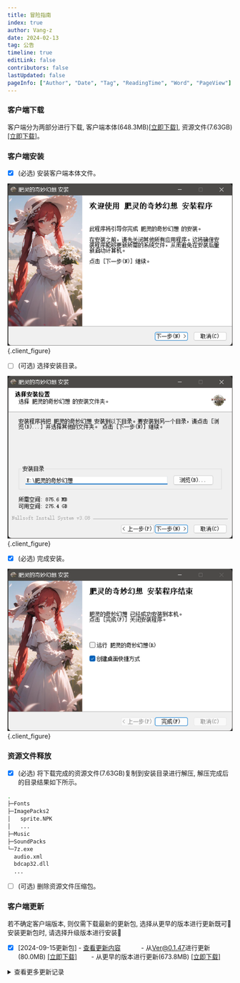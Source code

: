 ```yaml
---
title: 冒险指南
index: true
author: Vang-z
date: 2024-02-13
tag: 公告
timeline: true
editLink: false
contributors: false
lastUpdated: false
pageInfo: ["Author", "Date", "Tag", "ReadingTime", "Word", "PageView"]
---
```


### 客户端下载
客户端分为两部分进行下载, 客户端本体(648.3MB)[[立即下载]](http://124.221.23.198:5244/d/caomei%E5%A4%A9%E7%BF%BC%E4%BA%91%E7%9B%98%2Frfo%2Fclient%2F%E8%82%A5%E7%81%B5%E7%9A%84%E5%A5%87%E5%A6%99%E5%B9%BB%E6%83%B3_0.0.1_x64-setup.exe), 资源文件(7.63GB)[[立即下载]](http://124.221.23.198:5244/d/caomei%E5%A4%A9%E7%BF%BC%E4%BA%91%E7%9B%98%2Frfo%2Fresource%2FImagePacks2.zip)。


### 客户端安装
- [x] <a>(必选)</a> 安装客户端本体文件。

![安装客户端本体文件](./assets/images/1_0.png)
{.client_figure}

- [ ] <a>(可选)</a> 选择安装目录。

![选择安装目录](./assets/images/2_0.png)
{.client_figure}

- [x] <a>(必选)</a> 完成安装。

![完成安装](./assets/images/3_0.png)
{.client_figure}


### 资源文件释放
- [x] <a>(必选)</a> 将下载完成的资源文件(7.63GB)复制到安装目录进行解压, 解压完成后的目录结果如下所示。

```bash
.
├─Fonts
├─ImagePacks2
│   sprite.NPK
│   ...
├─Music
├─SoundPacks
└─7z.exe
  audio.xml
  bdcap32.dll
  ...
```

- [ ] <a>(可选)</a> 删除资源文件压缩包。

### 客户端更新
若不确定客户端版本, 则仅需下载最新的更新包, 选择从<a>更早的版本</a>进行更新既可🎉
安装更新包时, 请选择<a>升级版本</a>进行安装🔔

- [x] [2024-09-15更新包] - [查看更新内容](../2024-09/c321ab7a-443f-4e2b-bff9-9d9729fd38f7.md)　
　　- 从<a>Ver@0.1.47</a>进行更新(80.0MB) [[立即下载]](https://api.noki.icu/pan/cloud189/shareToDown?url=https://cloud.189.cn/web/share?code=j6ZFZvr6B7fi&passCode=9jge&fileId)
　　- 从<a>更早的版本</a>进行更新(673.8MB) [[立即下载]](https://api.noki.icu/pan/cloud189/shareToDown?url=https://cloud.189.cn/web/share?code=JFvUjiaI3y6j&passCode=lt9y&fileId)

<details>
 <summary>查看更多更新记录</summary>

- [x] [2024-08-15更新包] - [查看更新内容](../2024-08/e5df1d9d-08cf-4bb5-95cd-a4060639d29e.md)　
　　- 从<a>Ver@0.1.46</a>进行更新(65.3MB) ~~[[立即下载]]()~~
　　- 从<a>更早的版本</a>进行更新(673.8MB) ~~[[立即下载]]()~~

- [x] [2024-08-07更新包] - [查看更新内容](../2024-08/1a52591e-489b-4fe6-bb04-a60496fd01c2.md)　
　　- 从<a>Ver@0.1.45</a>进行更新(65.2MB) ~~[[立即下载]]()~~
　　- 从<a>更早的版本</a>进行更新(673.6MB) ~~[[立即下载]]()~~

- [x] [2024-08-06更新包] - [查看更新内容](../2024-08/d6d4d466-b746-41e5-8df7-47cef4664d77.md)　
　　- 从<a>Ver@0.1.44</a>进行更新(220.3MB) ~~[[立即下载]]()~~
　　- 从<a>更早的版本</a>进行更新(673.5MB) ~~[[立即下载]]()~~

- [x] [2024-08-04更新包] - [查看更新内容](../2024-08/cc24635b-d8fb-473d-ad7f-5a79e5c7b9e2.md)　
　　- 从<a>Ver@0.1.43</a>进行更新(68.0MB) ~~[[立即下载]]()~~
　　- 从<a>更早的版本</a>进行更新(518.4MB) ~~[[立即下载]]()~~

- [x] [2024-08-01更新包] - [查看更新内容](../2024-08/5701b55b-98cc-4b25-a1b6-a31224b5e0ed.md)　
　　- 从<a>Ver@0.1.42</a>进行更新(121.0MB) ~~[[立即下载]]()~~
　　- 从<a>更早的版本</a>进行更新(515.7MB) ~~[[立即下载]]()~~

- [x] [2024-07-29更新包] - [查看更新内容](../2024-07/ae745071-82cd-4f42-8f60-734d95288d71.md)　
　　- 从<a>Ver@0.1.41</a>进行更新(121.0MB) ~~[[立即下载]]()~~
　　- 从<a>更早的版本</a>进行更新(515.0MB) ~~[[立即下载]]()~~

- [x] [2024-07-27更新包] - [查看更新内容](../2024-07/bd6b7269-c5bf-4361-9f6d-84452e3a4fdf.md)　
　　- 从<a>Ver@0.1.40</a>进行更新(65.0MB) ~~[[立即下载]]()~~
　　- 从<a>更早的版本</a>进行更新(512.2MB) ~~[[立即下载]]()~~

- [x] [2024-07-26更新包] - [查看更新内容](../2024-07/b533eaca-f958-4c1b-92f2-e79cdb8964a7.md)　
　　- 从<a>Ver@0.1.39</a>进行更新(65.2MB) ~~[[立即下载]]()~~
　　- 从<a>更早的版本</a>进行更新(512.3MB) ~~[[立即下载]]()~~

- [x] [2024-07-22更新包] - [查看更新内容](../2024-07/2630a11d-7d48-4766-a360-43de4125317d.md)　
　　- 从<a>Ver@0.1.38</a>进行更新(64.9MB) ~~[[立即下载]]()~~
　　- 从<a>更早的版本</a>进行更新(512.2MB) ~~[[立即下载]]()~~

- [x] [2024-07-20更新包] - [查看更新内容](../2024-07/4b0f702d-9c45-4bdc-8f2e-3b819e1b8700.md)　
　　- 从<a>Ver@0.1.37</a>进行更新(70.6MB) ~~[[立即下载]]()~~
　　- 从<a>更早的版本</a>进行更新(512.3MB) ~~[[立即下载]]()~~

- [x] [2024-07-15更新包] - [查看更新内容](../2024-07/a25432e5-62dc-4e7d-9616-3b6065a4511a.md)　
　　- 从<a>Ver@0.1.36</a>进行更新(137.9MB) ~~[[立即下载]]()~~
　　- 从<a>更早的版本</a>进行更新(512.1MB) ~~[[立即下载]]()~~

- [x] [2024-07-06更新包] - [查看更新内容](../2024-07/051ac32f-6e88-4b48-bd6b-624418ad8632.md)　
　　- 从<a>Ver@0.1.35</a>进行更新(65.3MB) ~~[[立即下载]]()~~
　　- 从<a>更早的版本</a>进行更新(501.7MB) ~~[[立即下载]]()~~

- [x] [2024-07-05更新包] - [查看更新内容](../2024-07/b83d7cc0-b051-443f-89a9-f869e7ee4bb3.md)　
　　- 从<a>Ver@0.1.34</a>进行更新(451.0MB) ~~[[立即下载]]()~~
　　- 从<a>更早的版本</a>进行更新(501.5MB) ~~[[立即下载]]()~~

- [x] [2024-06-20更新包] - [查看更新内容](../2024-06/99e1e541-c4f8-4ff9-a945-9adcf678581e.md)　
　　- 从<a>Ver@0.1.33</a>进行更新(67.9MB) ~~[[立即下载]]()~~
　　- 从<a>更早的版本</a>进行更新(124.2MB) ~~[[立即下载]]()~~

- [x] [2024-06-18更新包] - [查看更新内容](../2024-06/6b1c81c2-7f19-4e89-b094-fc230f4d40fa.md)　
　　- 从<a>Ver@0.1.32</a>进行更新(67.8MB) ~~[[立即下载]]()~~
　　- 从<a>更早的版本</a>进行更新(124.2MB) ~~[[立即下载]]()~~

- [x] [2024-06-17更新包] - [查看更新内容](../2024-06/3563484b-bcfa-4e9f-994a-4ae8e26c26b0.md)　
　　- 从<a>Ver@0.1.31</a>进行更新(73.5MB) ~~[[立即下载]]()~~
　　- 从<a>更早的版本</a>进行更新(124.2MB) ~~[[立即下载]]()~~

- [x] [2024-06-16更新包] - [查看更新内容](../2024-06/b891fbd5-3441-43fb-841d-d8aad7ada497.md)　
　　- 从<a>Ver@0.1.30</a>进行更新(70.0MB) ~~[[立即下载]]()~~
　　- 从<a>更早的版本</a>进行更新(118.4MB) ~~[[立即下载]]()~~

- [x] [2024-06-06更新包] - [查看更新内容](../2024-06/afd8c09b-2a2d-4254-b271-c45aff4e6b5a.md)　
　　- 从<a>Ver@0.1.29</a>进行更新(77.6MB) ~~[[立即下载]]()~~
　　- 从<a>更早的版本</a>进行更新(118.4MB) ~~[[立即下载]]()~~

- [x] [2024-06-01更新包] - [查看更新内容](../2024-06/d927dd76-1ddf-4404-92e2-ed40cdc9c16f.md)　
　　- 从<a>Ver@0.1.28</a>进行更新(67.8MB)  ~~[[立即下载]]()~~
　　- 从<a>更早的版本</a>进行更新(108.7MB)  ~~[[立即下载]]()~~

- [x] [2024-05-10更新包] - [查看更新内容](../2024-05/cd3da0c9-9501-4e2b-a86c-f7fef58fcfdd.md)　
　　- 从<a>Ver@0.1.27</a>进行更新(68.6MB) ~~[[立即下载]]()~~
　　- 从<a>更早的版本</a>进行更新(109.5MB) ~~[[立即下载]]()~~

- [x] [2024-05-09更新包] - [查看更新内容](../2024-05/b0fcb687-2883-41d5-a173-c17f93ea940d.md)　
　　- 从<a>Ver@0.1.26</a>进行更新(86.4MB) ~~[[立即下载]]()~~
　　- 从<a>更早的版本</a>进行更新(109.5MB) ~~[[立即下载]]()~~

- [x] [2024-04-28更新包] - [查看更新内容](../2024-04/b25ff3bd-6f0c-46de-a738-017cbc84f657.md)　
　　- 从<a>Ver@0.1.25</a>进行更新(68.8MB) ~~[[立即下载]]()~~
　　- 从<a>更早的版本</a>进行更新(91.7MB) ~~[[立即下载]]()~~

- [x] [2024-04-19更新包] - [查看更新内容](../2024-04/fc008b67-0548-47ac-bd68-084500e82d0c.md)　
　　- 从<a>Ver@0.1.24</a>进行更新(68.8MB) ~~[[立即下载]]()~~
　　- 从<a>更早的版本</a>进行更新(91.7MB) ~~[[立即下载]]()~~

- [x] [2024-04-18更新包] - [查看更新内容](../2024-04/a0c378ad-0874-4f9a-937f-f5b66d94567d.md)　
　　- 从<a>Ver@0.1.23</a>进行更新(69.3MB) ~~[[立即下载]]()~~
　　- 从<a>更早的版本</a>进行更新(91.5MB) ~~[[立即下载]]()~~

- [x] [2024-04-15更新包] - [查看更新内容](../2024-04/347b2b8b-35cd-4f75-bd4e-1784e85b1195.md)　
　　- 从<a>Ver@0.1.22</a>进行更新(68.9MB) ~~[[立即下载]]()~~
　　- 从<a>更早的版本</a>进行更新(91.4MB) ~~[[立即下载]]()~~

- [x] [2024-04-12更新包] - [查看更新内容](../2024-04/65c34b89-e724-462f-91c9-519a190984b6.md)　
　　- 从<a>Ver@0.1.21</a>进行更新(68.6MB) ~~[[立即下载]]()~~
　　- 从<a>更早的版本</a>进行更新(91MB) ~~[[立即下载]]()~~

- [x] [2024-04-10更新包] - [查看更新内容](../2024-04/1d754013-b2fb-4869-a8b9-372bd6239756.md)　
　　- 从<a>Ver@0.1.20</a>进行更新(81.4MB) ~~[[立即下载]]()~~
　　- 从<a>更早的版本</a>进行更新(91MB) ~~[[立即下载]]()~~

- [x] [2024-04-07更新包] - [查看更新内容](../2024-04/69a41eaa-ad73-41d1-9a8c-ba1b08100b56.md)　
　　- 从<a>Ver@0.1.19</a>进行更新(68.6MB) ~~[[立即下载]]()~~
　　- 从<a>更早的版本</a>进行更新(78.3MB) ~~[[立即下载]]()~~

- [x] [2024-04-06更新包] - [查看更新内容](../2024-04/5031421f-c436-462f-93aa-4cfc181a11d0.md)　
　　- 从<a>Ver@0.1.18</a>进行更新(69MB) ~~[[立即下载]]()~~
　　- 从<a>更早的版本</a>进行更新(78.3MB) ~~[[立即下载]]()~~

- [x] [2024-04-03更新包] - [查看更新内容](../2024-04/1d15893c-e903-474e-bed8-5167d7d706ea.md)<br />　　- 从<a>Ver@0.1.17</a>进行更新(71.6MB) ~~<a>[Google Drive(推荐)]</a>~~/~~<a>[百度网盘]</a>~~<br />　　- 从<a>更早的版本</a>进行更新(77.9MB) ~~<a>[Google Drive(推荐)]</a>~~/~~<a>[百度网盘]</a>~~

- [x] [2024-04-02更新包] - [查看更新内容](../2024-04/bc12e67d-3141-4747-aa88-8e37a9f998e4.md)<br />　　- 从<a>Ver@0.1.16</a>进行更新(68.7MB) ~~<a>[Google Drive(推荐)]</a>~~/~~<a>[百度网盘]</a>~~<br />　　- 从<a>更早的版本</a>进行更新(75MB) ~~<a>[Google Drive(推荐)]</a>~~/~~<a>[百度网盘]</a>~~

- [x] [2024-04-01更新包] - [查看更新内容](../2024-04/a3f1e4a3-0e5f-4855-a6ef-5ee8e6875298.md)<br />　　- 从<a>Ver@0.1.15</a>进行更新(68.6MB) ~~<a>[Google Drive(推荐)]</a>~~/~~<a>[百度网盘]</a>~~<br />　　- 从<a>更早的版本</a>进行更新(75MB) ~~<a>[Google Drive(推荐)]</a>~~/~~<a>[百度网盘]</a>~~

- [x] [2024-03-29更新包] - [查看更新内容](../2024-03/bf1942f1-477d-4b0b-9451-b96c1a052005.md)<br />　　- 从<a>Ver@0.1.14</a>进行更新(70.8MB) ~~<a>[Google Drive(推荐)]</a>~~/~~<a>[百度网盘]</a>~~<br />　　- 从<a>更早的版本</a>进行更新(75MB) ~~<a>[Google Drive(推荐)]</a>~~/~~<a>[百度网盘]</a>~~

- [x] [2024-03-19更新包] - [查看更新内容](../2024-03/accdd904-6604-4d96-b0eb-9f0776cfcf03.md)<br />　　- 从<a>Ver@0.1.13</a>进行更新(68.7MB) ~~<a>[Google Drive(推荐)]</a>~~/~~<a>[百度网盘]</a>~~<br />　　- 从<a>更早的版本</a>进行更新(72.9MB) ~~<a>[Google Drive(推荐)]</a>~~/~~<a>[百度网盘]</a>~~

- [x] [2024-03-16更新包] - [查看更新内容](../2024-03/30013ea3-97fa-408b-91a7-1af78cc6a670.md)<br />　　- 从<a>Ver@0.1.12</a>进行更新(70.9MB) ~~<a>[Google Drive(推荐)]</a>~~/~~<a>[百度网盘]</a>~~<br />　　- 从<a>更早的版本</a>进行更新(72.8MB) ~~<a>[Google Drive(推荐)]</a>~~/~~<a>[百度网盘]</a>~~

- [x] [2024-03-11更新包] - [查看更新内容](../2024-03/e33dc64d-ad8c-44b0-9eba-b8b9a3237817.md)<br />　　- 从<a>Ver@0.1.11</a>进行更新(68.7MB) ~~<a>[Google Drive(推荐)]</a>~~/~~<a>[百度网盘]</a>~~<br />　　- 从<a>更早的版本</a>进行更新(70.6MB) ~~<a>[Google Drive(推荐)]</a>~~/~~<a>[百度网盘]</a>~~

- [x] [2024-03-08更新包] - [查看更新内容](../2024-03/7851d9fd-a393-466d-a58a-4718117e2d48.md)<br />　　- 从<a>Ver@0.1.10</a>进行更新(68.7MB) ~~<a>[Google Drive(推荐)]</a>~~/~~<a>[百度网盘]</a>~~<br />　　- 从<a>更早的版本</a>进行更新(70.6MB) ~~<a>[Google Drive(推荐)]</a>~~/~~<a>[百度网盘]</a>~~

- [x] [2024-03-04更新包] - [查看更新内容](../2024-03/9850938e-a268-49cd-9e8b-7c20e37d0b40.md)<br />　　- 从<a>Ver@0.1.9</a>进行更新(68.7MB) ~~<a>[Google Drive(推荐)]</a>~~/~~<a>[百度网盘]</a>~~<br />　　- 从<a>更早的版本</a>进行更新(70.6MB) ~~<a>[Google Drive(推荐)]</a>~~/~~<a>[百度网盘]</a>~~

- [x] [2024-03-02更新包] - [查看更新内容](../2024-03/6c0649b2-9151-454a-b913-b9d16f3abaf6.md)<br />　　- 从<a>Ver@0.1.8</a>进行更新(68.7MB) ~~<a>[Google Drive(推荐)]</a>~~/~~<a>[百度网盘]</a>~~<br />　　- 从<a>更早的版本</a>进行更新(70.6MB) ~~<a>[Google Drive(推荐)]</a>~~/~~<a>[百度网盘]</a>~~

- [x] [2024-02-29更新包] - [查看更新内容](../2024-02/5680dbe0-d822-4405-8f40-391af8f4defd.md)<br />　　- 从<a>Ver@0.1.7</a>进行更新(9.8MB) ~~<a>[Google Drive(推荐)]</a>~~/~~<a>[百度网盘]</a>~~<br />　　- 从<a>更早的版本</a>进行更新(70.6MB) ~~<a>[Google Drive(推荐)]</a>~~/~~<a>[百度网盘]</a>~~

- [x] [2024-02-28更新包] - [查看更新内容](../2024-02/fa1e445b-dff6-42ca-add8-a77a42675359.md)<br />　　- 从<a>Ver@0.1.6</a>进行更新(69MB) ~~<a>[Google Drive(推荐)]</a>~~/~~<a>[百度网盘]</a>~~<br />　　- 从<a>更早的版本</a>进行更新(70.6MB) ~~<a>[Google Drive(推荐)]</a>~~/~~<a>[百度网盘]</a>~~

- [x] [2024-02-27更新包] - [查看更新内容](../2024-02/58a2ce87-97a3-47c2-8555-f62b8642f86b.md)<br />　　- 从<a>Ver@0.1.5</a>进行更新(68.6MB) ~~<a>[Google Drive(推荐)]</a>~~/~~<a>[百度网盘]</a>~~<br />　　- 从<a>更早的版本</a>进行更新(70.3MB) ~~<a>[Google Drive(推荐)]</a>~~/~~<a>[百度网盘]</a>~~

- [x] [2024-02-26更新包] - [查看更新内容](../2024-02/d2989548-9aad-46d0-80ee-f92ac6b228fb.md)<br />　　- 从<a>Ver@0.1.4</a>进行更新(68.6MB) ~~<a>[Google Drive(推荐)]</a>~~/~~<a>[百度网盘]</a>~~<br />　　- 从<a>更早的版本</a>进行更新(70.2MB) ~~<a>[Google Drive(推荐)]</a>~~/~~<a>[百度网盘]</a>~~

- [x] [2024-02-23更新包] - [查看更新内容](../2024-02/9369c207-9d4e-4056-9f91-60245bcb98e2.md)<br />　　- 从<a>Ver@0.1.3</a>进行更新(69MB) ~~<a>[Google Drive(推荐)]</a>~~/~~<a>[百度网盘]</a>~~<br />　　- 从<a>更早的版本</a>进行更新(70.3MB) ~~<a>[Google Drive(推荐)]</a>~~/~~<a>[百度网盘]</a>~~

- [x] [2024-02-21更新包] - [查看更新内容](../2024-02/c25ea640-1a9a-40c7-b8fc-e54a71bd0a91.md)<br />　　- 从<a>Ver@0.1.2</a>进行更新(68.8MB) ~~<a>[Google Drive(推荐)]</a>~~/~~<a>[百度网盘]</a>~~<br />　　- 从<a>更早的版本</a>进行更新(70.1MB) ~~<a>[Google Drive(推荐)]</a>~~/~~<a>[百度网盘]</a>~~

- [x] [2024-02-18更新包] - [查看更新内容](../2024-02/5c3ad5b4-ecf9-49b2-bb99-940609ab29c3.md)<br />　　- 从<a>Ver@0.1.1</a>进行更新(68.8MB) ~~<a>[Google Drive(推荐)]</a>~~/~~<a>[百度网盘]</a>~~<br />　　- 从<a>更早的版本</a>进行更新(70.1MB) ~~<a>[Google Drive(推荐)]</a>~~/~~<a>[百度网盘]</a>~~

- [x] [2024-02-16更新包] - [查看更新内容](../2024-02/641911d6-5b26-45ca-aef4-0cfe9a8f7c12.md)<br />　　- 从<a>Ver@0.1.0</a>进行更新(70.1MB) ~~<a>[Google Drive(推荐)]</a>~~/~~<a>[百度网盘]</a>~~<br />　　- 从<a>更早的版本</a>进行更新(70.1MB) ~~<a>[Google Drive(推荐)]</a>~~/~~<a>[百度网盘]</a>~~

---
- [x] [2024-02-07更新包<a>[内测]</a>] - [查看更新内容](../2024-02/12d90ad0-aeb4-45fc-81d6-a89810b5e192.md)<br />　　- 从<a>Ver@0.0.17</a>进行更新(68.6MB) ~~<a>[Google Drive(推荐)]</a>~~/~~<a>[百度网盘]</a>~~

- [x] [2024-02-06更新包<a>[内测]</a>] - [查看更新内容](../2024-02/68b7cf8d-ff3a-4235-af69-439f6b14001f.md)<br />　　- 从<a>Ver@0.0.16</a>进行更新(68.6MB) ~~<a>[Google Drive(推荐)]</a>~~/~~<a>[百度网盘]</a>~~

- [x] [2024-02-05更新包<a>[内测]</a>] - [查看更新内容](../2024-02/807dfb85-9ef8-4b38-a2ff-16280106319d.md)<br />　　- 从<a>Ver@0.0.15</a>进行更新(68.6MB) ~~<a>[Google Drive(推荐)]</a>~~/~~<a>[百度网盘]</a>~~

- [x] [2024-02-04更新包<a>[内测]</a>] - [查看更新内容](../2024-02/8e213010-6651-4305-911b-7545d411804b.md)<br />　　- 从<a>Ver@0.0.14</a>进行更新(68.6MB) ~~<a>[Google Drive(推荐)]</a>~~/~~<a>[百度网盘]</a>~~

- [x] [2024-02-03更新包<a>[内测]</a>] - [查看更新内容](../2024-02/a0436542-6366-4623-8c5b-9735fa25a816.md)<br />　　- 从<a>Ver@0.0.13</a>进行更新(222.6MB) ~~<a>[Google Drive(推荐)]</a>~~/~~<a>[百度网盘]</a>~~

- [x] [2024-02-01更新包<a>[内测]</a>] - [查看更新内容](../2024-02/c9bfefc1-ae26-43ca-b1f2-3b399a82044b.md)<br />　　- 从<a>Ver@0.0.12</a>进行更新(68.6MB) ~~<a>[Google Drive(推荐)]</a>~~/~~<a>[百度网盘]</a>~~

- [x] [2024-01-29更新包<a>[内测]</a>] - [查看更新内容](../2024-01/bb7e9d56-56ee-4e3a-8d17-eb8e6d24f02d.md)<br />　　- 从<a>Ver@0.0.11</a>进行更新(68.7MB) ~~<a>[Google Drive(推荐)]</a>~~/~~<a>[百度网盘]</a>~~

- [x] [2024-01-24更新包<a>[内测]</a>] - [查看更新内容](../2024-01/c1c3789e-18d9-471e-9ba9-13cc83fc1adf.md)<br />　　- 从<a>Ver@0.0.10</a>进行更新(68.7MB) ~~<a>[Google Drive(推荐)]</a>~~/~~<a>[百度网盘]</a>~~

- [x] [2024-01-22更新包<a>[内测]</a>] - [查看更新内容](../2024-01/6af19118-c6c4-4b56-8845-ffa6f1d4d615.md)<br />　　- 从<a>Ver@0.0.9</a>进行更新(68.8MB) ~~<a>[Google Drive(推荐)]</a>~~/~~<a>[百度网盘]</a>~~

- [x] [2024-01-18更新包<a>[内测]</a>] - [查看更新内容](../2024-01/298cf0ee-cea7-48a8-b4bd-7b713b790eba.md)<br />　　- 从<a>Ver@0.0.8</a>进行更新(68.8MB) ~~<a>[Google Drive(推荐)]</a>~~/~~<a>[百度网盘]</a>~~

- [x] [2024-01-14更新包<a>[内测]</a>] - [查看更新内容](../2024-01/e020e4b5-3c7d-495c-a23a-3afffde9c6dc.md)<br />　　- 从<a>Ver@0.0.7</a>进行更新(68.8MB) ~~<a>[Google Drive(推荐)]</a>~~/~~<a>[百度网盘]</a>~~

- [x] [2024-01-08更新包<a>[内测]</a>] - [查看更新内容](../2024-01/b07a0563-eeee-41a0-9e0b-5e3e5c62eaf7.md)<br />　　- 从<a>Ver@0.0.6</a>进行更新(70.8MB) ~~<a>[Google Drive(推荐)]</a>~~/~~<a>[百度网盘]</a>~~

- [x] [2024-01-05更新包<a>[内测]</a>] - [查看更新内容](../2024-01/a7ce6082-eff5-4785-9841-9216e87df128.md)<br />　　- 从<a>Ver@0.0.5</a>进行更新(75.7MB) ~~<a>[Google Drive(推荐)]</a>~~/~~<a>[百度网盘]</a>~~

- [x] [2024-01-04更新包<a>[内测]</a>] - [查看更新内容](../2024-01/8ce13598-925b-401f-93a6-4c5f874177c4.md)<br />　　- 从<a>Ver@0.0.4</a>进行更新(68.6MB) ~~<a>[Google Drive(推荐)]</a>~~/~~<a>[百度网盘]</a>~~

- [x] [2024-01-02更新包<a>[内测]</a>] - [查看更新内容](../2024-01/d79a80f1-14f9-49b3-a966-d15e84329a83.md)<br />　　- 从<a>Ver@0.0.3</a>进行更新(68.8MB) ~~<a>[Google Drive(推荐)]</a>~~/~~<a>[百度网盘]</a>~~

- [x] [2024-01-01更新包<a>[内测]</a>] - [查看更新内容](../2024-01/76583657-d0f7-4f3f-b797-968832b06c3d.md)<br />　　- 从<a>Ver@0.0.2</a>进行更新(68.6MB) ~~<a>[Google Drive(推荐)]</a>~~/~~<a>[百度网盘]</a>~~

- [x] [2023-12-31更新包<a>[内测]</a>] - [查看更新内容](../2023-12/170243c1-608d-44a5-8608-6d78059ed11c.md)<br />　　- 从<a>Ver@0.0.1</a>进行更新(66.2MB) ~~<a>[Google Drive(推荐)]</a>~~/~~<a>[百度网盘]</a>~~
</details>
